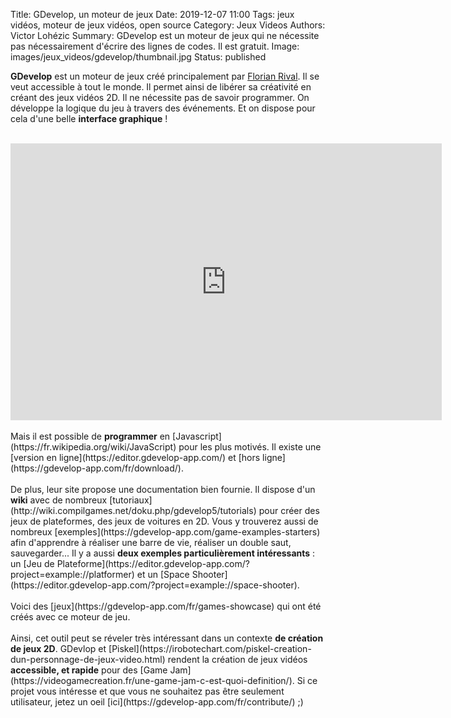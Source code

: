 Title: GDevelop, un moteur de jeux
Date: 2019-12-07 11:00
Tags: jeux vidéos, moteur de jeux vidéos, open source
Category: Jeux Videos
Authors: Victor Lohézic
Summary: GDevelop est un moteur de jeux qui ne nécessite pas nécessairement d'écrire des lignes de codes. Il est gratuit.
Image: images/jeux_videos/gdevelop/thumbnail.jpg
Status: published

<b>GDevelop</b> est un moteur de jeux créé principalement par [Florian Rival](http://florianrival.com/). Il se veut accessible à tout le monde. Il permet ainsi de libérer sa créativité en créant des jeux vidéos 2D. Il ne nécessite pas de savoir programmer. On développe la logique du jeu à travers des événements. Et on dispose pour cela d'une belle <b>interface graphique</b> !
<br>
<br>
<center>
    <iframe width="690" height="443" src="https://www.youtube.com/embed/3wwoy1pY6O8" frameborder="0" allow="accelerometer; autoplay; encrypted-media; gyroscope; picture-in-picture" allowfullscreen></iframe>
</center>
<br>
Mais il est possible de <b>programmer</b> en [Javascript](https://fr.wikipedia.org/wiki/JavaScript) pour les plus motivés. Il existe une [version en ligne](https://editor.gdevelop-app.com/) et [hors ligne](https://gdevelop-app.com/fr/download/).
<br>
<br>
De plus, leur site propose une documentation bien fournie. Il dispose d'un <b>wiki</b> avec de nombreux [tutoriaux](http://wiki.compilgames.net/doku.php/gdevelop5/tutorials) pour créer des jeux de plateformes, des jeux de voitures en 2D. Vous y trouverez aussi de nombreux [exemples](https://gdevelop-app.com/game-examples-starters) afin d'apprendre à réaliser une barre de vie, réaliser un double saut, sauvegarder... Il y a aussi <b>deux exemples particulièrement intéressants</b> : un [Jeu de Plateforme](https://editor.gdevelop-app.com/?project=example://platformer) et un [Space Shooter](https://editor.gdevelop-app.com/?project=example://space-shooter).
<br>
<br>
Voici des [jeux](https://gdevelop-app.com/fr/games-showcase) qui ont été créés avec ce moteur de jeu.
<br>
<br>
Ainsi, cet outil peut se réveler très intéressant dans un contexte <b>de création de jeux 2D</b>. GDevlop et [Piskel](https://irobotechart.com/piskel-creation-dun-personnage-de-jeux-video.html) rendent la création de jeux vidéos <b>accessible, et rapide</b> pour des [Game Jam](https://videogamecreation.fr/une-game-jam-c-est-quoi-definition/).
Si ce projet vous intéresse et que vous ne souhaitez pas être seulement utilisateur, jetez un oeil [ici](https://gdevelop-app.com/fr/contribute/) ;)
